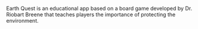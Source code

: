 Earth Quest is an educational app based on a board game developed by Dr. Riobart Breene that teaches players the importance of protecting the environment.
